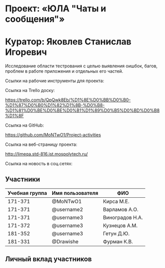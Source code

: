# Проект: «ЮЛА "Чаты и сообщения"»

# Куратор: Яковлев Станислав Игоревич

Исследование области тестрования с целью выявления оишбок, багов, проблем в работе приложения и отдельных его частей. 


Ссылки на рабочие инструменты для проекта: 

Ссылка на Trello доску:

https://trello.com/b/QpQwk8Eb/%D1%8E%D0%BB%D0%B0-%D1%87%D0%B0%D1%82%D1%8B-%D0%B8-%D1%81%D0%BE%D0%BE%D0%B1%D1%89%D0%B5%D0%BD%D0%B8%D1%8F

Ссылка на GitHub: 

https://github.com/MoNTwO1/Project-activities

Ссылка на веб-страницу проекта:

http://limeqa.std-816.ist.mospolytech.ru/

Ссылка на новость в соц.сетях:




## Участники

| Учебная группа | Имя пользователя | ФИО                      |
|----------------|------------------|--------------------------|
| 171-371        | @MoNTwO1         | Кирса М.Е.               |
| 171-371        | @username2       | Варламов А.О.            |
| 171-371        | @username3       | Виноградов Н.А.          |
| 171-372        | @username3       | Кузнецов А.М.            |
| 181-352        | @username3       | Гетун Д.Ю.               |
| 181-331        | @Drawishe        | Фурман К.В.              |

## Личный вклад участников



